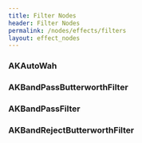 ```yaml
---
title: Filter Nodes
header: Filter Nodes
permalink: /nodes/effects/filters
layout: effect_nodes
---
```


### AKAutoWah

### AKBandPassButterworthFilter

### AKBandPassFilter

### AKBandRejectButterworthFilter